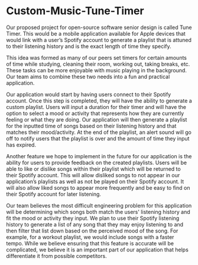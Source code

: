 # Custom-Music-Tune-Timer

Our proposed project for open-source software senior design is called Tune Timer. This would be a mobile application available for Apple devices that would link with a user’s Spotify account to generate a playlist that is attuned to their listening history and is the exact length of time they specify. 

This idea was formed as many of our peers set timers for certain amounts of time while studying, cleaning their room, working out, taking breaks, etc. These tasks can be more enjoyable with music playing in the background. Our team aims to combine these two needs into a fun and practical application.

Our application would start by having users connect to their Spotify account. Once this step is completed, they will have the ability to generate a custom playlist. Users will input a duration for their timer and will have the option to select a mood or activity that represents how they are currently feeling or what they are doing. Our application will then generate a playlist for the inputted time of songs based on their listening history and that matches their mood/activity. At the end of the playlist, an alert sound will go off to notify users that the playlist is over and the amount of time they input has expired. 

Another feature we hope to implement in the future for our application is the ability for users to provide feedback on the created playlists. Users will be able to like or dislike songs within their playlist which will be returned to their Spotify account. This will allow disliked songs to not appear in our application’s playlists as well as not be played on their Spotify account. It will also allow liked songs to appear more frequently and be easy to find on their Spotify account for later listening.

Our team believes the most difficult engineering problem for this application will be determining which songs both match the users' listening history and fit the mood or activity they input. We plan to use their Spotify listening history to generate a list of any song that they may enjoy listening to and then filter that list down based on the perceived mood of the song. For example, for a workout playlist, we would include songs with a faster tempo. While we believe ensuring that this feature is accurate will be complicated, we believe it is an important part of our application that helps differentiate it from possible competitors.
